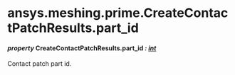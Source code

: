 # ansys.meshing.prime.CreateContactPatchResults.part_id



#### *property* CreateContactPatchResults.part_id *: [int](https://docs.python.org/3.11/library/functions.html#int)*

Contact patch part id.

<!-- !! processed by numpydoc !! -->
